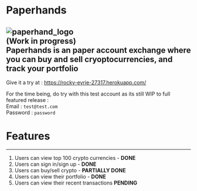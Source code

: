 # Paperhands
![paperhand_logo](https://i.ibb.co/hX7vbCW/paperhands-removebg-preview.png)  
(Work in progress)  
Paperhands is an paper account exchange where you can buy and sell cryoptocurrencies, and track your portfolio 
---

Give it a try at : https://rocky-eyrie-27317.herokuapp.com/   

For the time being, do try with this test account as its still WIP to full featured release :   
Email : `test@test.com`  
Password : `password`

# Features
---
1. Users can view top 100 crypto currencies - **DONE**  
2. Users can sign in/sign up - **DONE**  
3. Users can buy/sell crypto - **PARTIALLY DONE**  
4. Users can view their portfolio - **DONE**  
5. Users can view their recent transactions **PENDING**
